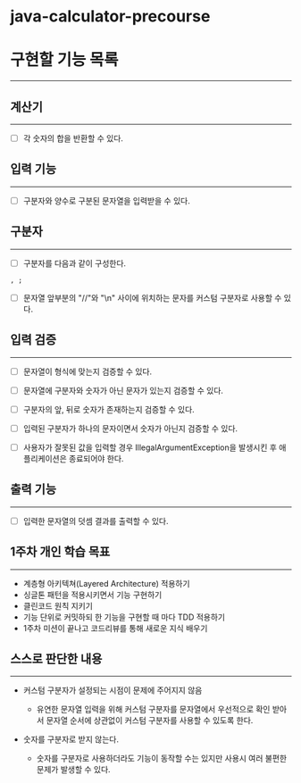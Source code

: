 # java-calculator-precourse

# 구현할 기능 목록

---


## 계산기

---
- [ ] 각 숫자의 합을 반환할 수 있다.



## 입력 기능

---
- [ ] 구분자와 양수로 구분된 문자열을 입력받을 수 있다.

## 구분자

---
- [ ] 구분자를 다음과 같이 구성한다.

```
, ;
```
- [ ] 문자열 앞부분의 "//"와 "\n" 사이에 위치하는 문자를 커스텀 구분자로 사용할 수 있다.



## 입력 검증

---
- [ ] 문자열이 형식에 맞는지 검증할 수 있다.
- [ ] 문자열에 구분자와 숫자가 아닌 문자가 있는지 검증할 수 있다.
- [ ] 구분자의 앞, 뒤로 숫자가 존재하는지 검증할 수 있다.
- [ ] 입력된 구분자가 하나의 문자이면서 숫자가 아닌지 검증할 수 있다.
- [ ] 사용자가 잘못된 값을 입력할 경우 IllegalArgumentException을 발생시킨 후 애플리케이션은 종료되어야 한다.


## 출력 기능

---
- [ ] 입력한 문자열의 덧셈 결과를 출력할 수 있다.



## 1주차 개인 학습 목표

---
- 계층형 아키텍쳐(Layered Architecture) 적용하기
- 싱글톤 패턴을 적용시키면서 기능 구현하기
- 클린코드 원칙 지키기
- 기능 단위로 커밋하되 한 기능을 구현할 때 마다 TDD 적용하기
- 1주차 미션이 끝나고 코드리뷰를 통해 새로운 지식 배우기


## 스스로 판단한 내용

---
- 커스텀 구분자가 설정되는 시점이 문제에 주어지지 않음
  - 유연한 문자열 입력을 위해 커스텀 구분자를 문자열에서 우선적으로 확인 받아서 문자열 순서에 상관없이
  커스텀 구분자를 사용할 수 있도록 한다.


- 숫자를 구분자로 받지 않는다.
  -  숫자를 구분자로 사용하더라도 기능이 동작할 수는 있지만 사용시 여러 불편한 문제가 발생할 수 있다.